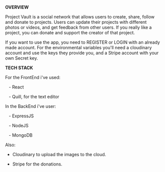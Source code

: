 **OVERVIEW**

Project Vault is a social network that allows users to create, share, follow and donate to projects. Users can update their projects with different photos or videos, and get feedback from other users. If you really like a project, you can donate and support the creator of that project.

If you want to use the app, you need to REGISTER or LOGIN with an already made account. For the environmental variables you'll need a cloudinary account and use the keys they provide you, and a Stripe account with your own Secret key.

**TECH STACK**

For the FrontEnd i've used:

   - React

   - Quill, for the text editor

In the BackEnd i've user:

   - ExpressJS

   - NodeJS

   - MongoDB
   
Also: 
   - Cloudinary to upload the images to the cloud.
   
   - Stripe for the donations.
